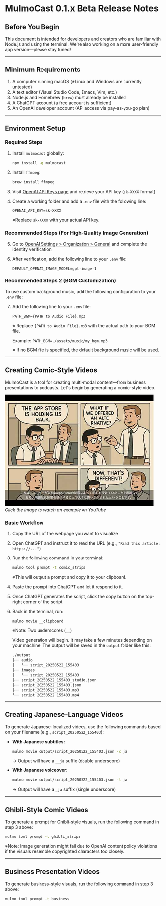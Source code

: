 # MulmoCast 0.1.x Beta Release Notes

## Before You Begin

This document is intended for developers and creators who are familiar with Node.js and using the terminal.
We're also working on a more user-friendly app version—please stay tuned!

---

## Minimum Requirements

1. A computer running macOS (※Linux and Windows are currently untested)
2. A text editor (Visual Studio Code, Emacs, Vim, etc.)
3. Node.js and Homebrew (`brew`) must already be installed
4. A ChatGPT account (a free account is sufficient)
5. An OpenAI developer account (API access via pay-as-you-go plan)

---

## Environment Setup

### Required Steps

1. Install `mulmocast` globally:

   ```bash
   npm install -g mulmocast
   ```

2. Install `ffmpeg`:

   ```bash
   brew install ffmpeg
   ```

3. Visit [OpenAI API Keys page](https://platform.openai.com/settings/organization/api-keys) and retrieve your API key (`sk-XXXX` format)

4. Create a working folder and add a `.env` file with the following line:

   ```
   OPENAI_API_KEY=sk-XXXX
   ```

   ※Replace `sk-XXXX` with your actual API key.

### Recommended Steps (For High-Quality Image Generation)

5. Go to [OpenAI Settings > Organization > General](https://platform.openai.com/settings/organization/general) and complete the identity verification

6. After verification, add the following line to your `.env` file:

   ```
   DEFAULT_OPENAI_IMAGE_MODEL=gpt-image-1
   ```

### Recommended Steps 2 (BGM Customization)
To use custom background music, add the following configuration to your `.env` file:

7. Add the following line to your `.env` file:

   ```
   PATH_BGM={PATH to Audio File}.mp3
   ```

   ※ Replace `{PATH to Audio File}.mp3` with the actual path to your BGM file.
   
   Example: `PATH_BGM=./assets/music/my_bgm.mp3`

   ※ If no BGM file is specified, the default background music will be used.



---

## Creating Comic-Style Videos

MulmoCast is a tool for creating multi-modal content—from business presentations to podcasts. Let's begin by generating a comic-style video.

[![Watch Comic-Style Animation Example](./images/release_note_spotify_and_the_power_of_external_payments_thumnail.jpg)](https://youtu.be/VQVH1w7rY_M)
*Click the image to watch an example on YouTube*

### Basic Workflow

1. Copy the URL of the webpage you want to visualize

2. Open ChatGPT and instruct it to read the URL (e.g., `"Read this article: https://..."`)

3. Run the following command in your terminal:

   ```bash
   mulmo tool prompt -t comic_strips
   ```

   ※This will output a prompt and copy it to your clipboard.

4. Paste the prompt into ChatGPT and let it respond to it.

5. Once ChatGPT generates the script, click the copy button on the top-right corner of the script

6. Back in the terminal, run:

   ```bash
   mulmo movie __clipboard
   ```

   ※Note: Two underscores (`__`)

   Video generation will begin. It may take a few minutes depending on your machine. The output will be saved in the `output` folder like this:

   ```
   ./output
   ├── audio
   │   └── script_20250522_155403
   ├── images
   │   └── script_20250522_155403
   ├── script_20250522_155403_studio.json
   ├── script_20250522_155403.json
   ├── script_20250522_155403.mp3
   └── script_20250522_155403.mp4
   ```

---

## Creating Japanese-Language Videos

To generate Japanese-localized videos, use the following commands based on your filename (e.g., `script_20250522_155403`):

* **With Japanese subtitles:**

  ```bash
  mulmo movie output/script_20250522_155403.json -c ja
  ```

  → Output will have a `__ja` suffix (double underscore)

* **With Japanese voiceover:**

  ```bash
  mulmo movie output/script_20250522_155403.json -l ja
  ```

  → Output will have a `_ja` suffix (single underscore)

---

## Ghibli-Style Comic Videos

To generate a prompt for Ghibli-style visuals, run the following command in step 3 above:

```bash
mulmo tool prompt -t ghibli_strips
```

※Note: Image generation might fail due to OpenAI content policy violations if the visuals resemble copyrighted characters too closely.

---

## Business Presentation Videos

To generate business-style visuals, run the following command in step 3 above:

```bash
mulmo tool prompt -t business
```
